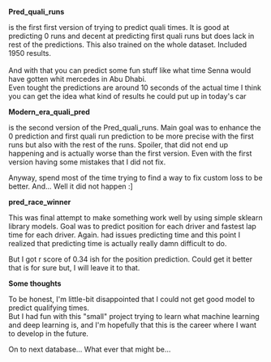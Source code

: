 **Pred_quali_runs**

is the first first version of trying to predict quali times.
It is good at predicting 0 runs and decent at predicting first quali runs but does lack in rest of the predictions.
This also trained on the whole dataset. Included 1950 results. <br> <br>
And with that you can predict some fun stuff like what time Senna would have gotten whit mercedes in Abu Dhabi.  
Even tought the predictions are around 10 seconds of the actual time I think you can get the idea what kind of results he could put up in today's car

**Modern_era_quali_pred**

 is the second version of the Pred_quali_runs. Main goal was to enhance the 0 prediction and 
first quali run prediction to be more precise with the first runs but also with the rest of the runs.
Spoiler, that did not end up happening and is actually worse than the first version. 
Even with the first version having some mistakes that I did not fix.

Anyway, spend most of the time trying to find a way to fix custom loss to be better. And... Well it did not happen :]

**pred_race_winner**

This was final attempt to make something work well by using simple sklearn library models. 
Goal was to predict position for each driver and fastest lap time for each driver.
Again. had issues predicting time and this point I realized that predicting time is actually really damn difficult to do.

But I got r score of 0.34 ish for the position prediction. Could get it better that is for sure but, I will leave it to that.

**Some thoughts**


To be honest, I'm little-bit disappointed that I could not get good model to predict qualifying times.
<br> But I had fun with this "small" project trying to learn what machine learning and deep learning is, 
and I'm hopefully that this is the career where I want to develop in the future. 

On to next database... What ever that might be...